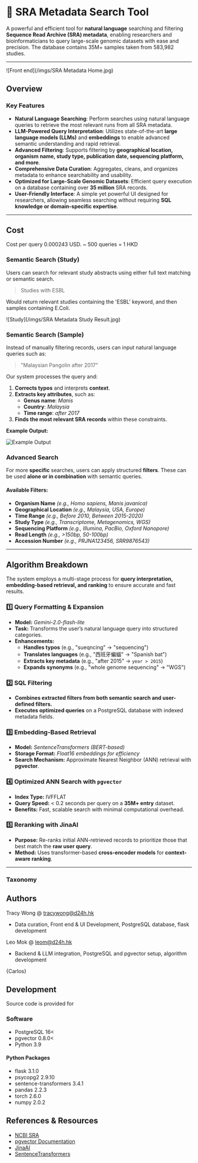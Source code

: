 # 🧬 SRA Metadata Search Tool

A powerful and efficient tool for **natural language** searching and filtering **Sequence Read Archive (SRA) metadata**, enabling researchers and bioinformaticians to query large-scale genomic datasets with ease and precision. The database contains 35M+ samples taken from 583,982 studies.

---
![Front end](/imgs/SRA Metadata Home.jpg)
## Overview
### Key Features
- **Natural Language Searching**: Perform searches using natural language queries to retrieve the most relevant runs from all SRA metadata.
- **LLM-Powered Query Interpretation**: Utilizes state-of-the-art **large language models (LLMs)** and **embeddings** to enable advanced semantic understanding and rapid retrieval.
- **Advanced Filtering**: Supports filtering by **geographical location, organism name, study type, publication date, sequencing platform, and more**.
- **Comprehensive Data Curation**: Aggregates, cleans, and organizes metadata to enhance searchability and usability.
- **Optimized for Large-Scale Genomic Datasets**: Efficient query execution on a database containing over **35 million** SRA records.
- **User-Friendly Interface**: A simple yet powerful UI designed for researchers, allowing seamless searching without requiring **SQL knowledge or domain-specific expertise**.

---

## Cost
Cost per query 0.000243 USD. ~ 500 queries = 1 HKD

### Semantic Search (Study)
Users can search for relevant study abstracts using either full text matching or semantic search. 

> Studies with ESBL

Would return relevant studies containing the 'ESBL' keyword, and then samples containing E.Coli. 

![Study](/imgs/SRA Metadata Study Result.jpg)

### Semantic Search (Sample)
Instead of manually filtering records, users can input natural language queries such as:

> "Malaysian Pangolin after 2017"

Our system processes the query and:
1. **Corrects typos** and interprets **context**.
2. **Extracts key attributes**, such as:
   - **Genus name**: *Manis*
   - **Country**: *Malaysia*
   - **Time range**: *after 2017*
3. **Finds the most relevant SRA records** within these constraints.

**Example Output:**

![Example Output](../imgs/example.png)


### Advanced Search
For more **specific** searches, users can apply structured **filters**. These can be used **alone or in combination** with semantic queries.

#### Available Filters:
- **Organism Name** *(e.g., Homo sapiens, Manis javanica)*
- **Geographical Location** *(e.g., Malaysia, USA, Europe)*
- **Time Range** *(e.g., Before 2010, Between 2015-2020)*
- **Study Type** *(e.g., Transcriptome, Metagenomics, WGS)*
- **Sequencing Platform** *(e.g., Illumina, PacBio, Oxford Nanopore)*
- **Read Length** *(e.g., >150bp, 50-100bp)*
- **Accession Number** *(e.g., PRJNA123456, SRR9876543)*

---

## Algorithm Breakdown
The system employs a multi-stage process for **query interpretation, embedding-based retrieval, and ranking** to ensure accurate and fast results.

### 1️⃣ Query Formatting & Expansion
- **Model:** *Gemini-2.0-flash-lite*
- **Task:** Transforms the user’s natural language query into structured categories.
- **Enhancements:**
  - **Handles typos** (e.g., "sueqncing" → "sequencing")
  - **Translates languages** (e.g., "西班牙蝙蝠" → "Spanish bat")
  - **Extracts key metadata** (e.g., "after 2015" → `year > 2015`)
  - **Expands synonyms** (e.g., "whole genome sequencing" → "WGS")

### 2️⃣ SQL Filtering
- **Combines extracted filters from both semantic search and user-defined filters.**
- **Executes optimized queries** on a PostgreSQL database with indexed metadata fields.

### 3️⃣ Embedding-Based Retrieval
- **Model:** *SentenceTransformers (BERT-based)*
- **Storage Format:** *Float16 embeddings for efficiency*
- **Search Mechanism:** Approximate Nearest Neighbor (ANN) retrieval with **pgvector**.

### 4️⃣ Optimized ANN Search with `pgvector`
- **Index Type:** IVFFLAT
- **Query Speed:** < 0.2 seconds per query on a **35M+ entry** dataset.
- **Benefits:** Fast, scalable search with minimal computational overhead.

### 5️⃣ Reranking with JinaAI
- **Purpose:** Re-ranks initial ANN-retrieved records to prioritize those that best match the **raw user query**.
- **Method:** Uses transformer-based **cross-encoder models** for **context-aware ranking**.

---

### Taxonomy


## Authors
Tracy Wong @ tracywong@d24h.hk
- Data curation, Front end & UI Development, PostgreSQL database, flask development

Leo Mok @ leom@d24h.hk
- Backend & LLM integration, PostgreSQL and pgvector setup, algorithm development

{Carlos}

## Development 
Source code is provided for 

### Software
- PostgreSQL 16<
- pgvector 0.8.0<
- Python 3.9
#### Python Packages
- flask 3.1.0
- psycopg2 2.9.10
- sentence-transformers 3.4.1
- pandas 2.2.3
- torch 2.6.0
- numpy 2.0.2

## References & Resources
- [NCBI SRA](https://www.ncbi.nlm.nih.gov/sra)
- [pgvector Documentation](https://github.com/pgvector/pgvector)
- [JinaAI](https://github.com/jina-ai)
- [SentenceTransformers](https://www.sbert.net)

